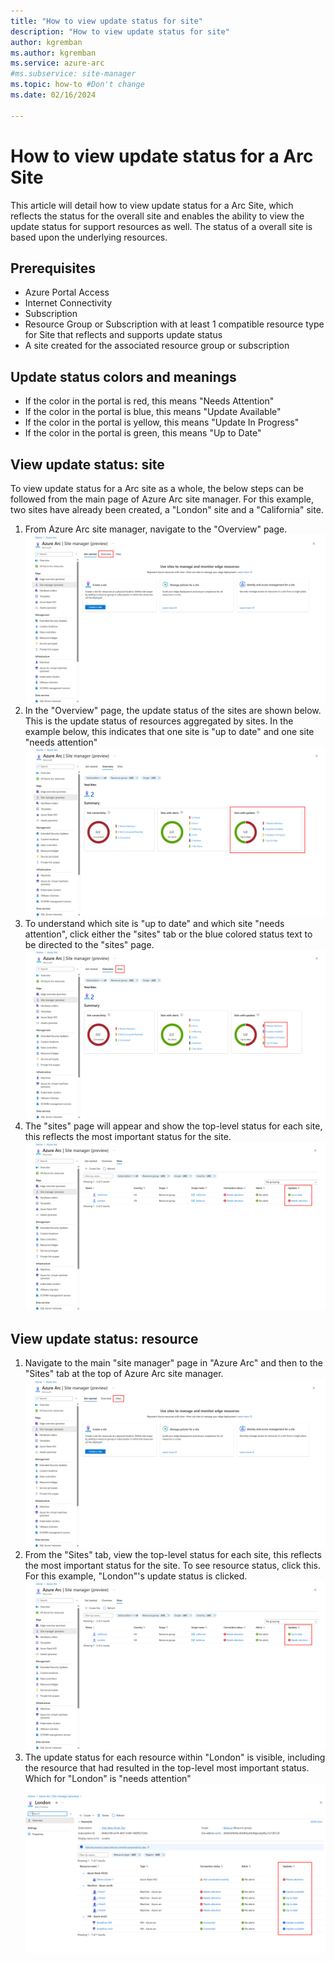 ```yaml
---
title: "How to view update status for site"
description: "How to view update status for site"
author: kgremban
ms.author: kgremban
ms.service: azure-arc
#ms.subservice: site-manager
ms.topic: how-to #Don't change
ms.date: 02/16/2024

---
```


# How to view update status for a Arc Site

This article will detail how to view update status for a Arc Site, which reflects the status for the overall site and enables the ability to view the update status for support resources as well. The status of a overall site is based upon the underlying resources.

## Prerequisites

* Azure Portal Access
* Internet Connectivity
* Subscription
* Resource Group or Subscription with at least 1 compatible resource type for Site that reflects and supports update status
* A site created for the associated resource group or subscription

## Update status colors and meanings

* If the color in the portal is red, this means "Needs Attention"
* If the color in the portal is blue, this means "Update Available"
* If the color in the portal is yellow, this means "Update In Progress"
* If the color in the portal is green, this means "Up to Date"

## View update status: site

To view update status for a Arc site as a whole, the below steps can be followed from the main page of Azure Arc site manager. For this example, two sites have already been created, a "London" site and a "California" site. 

1. From Azure Arc site manager, navigate to the "Overview" page. 
![Site_Manager_Overview](./media/Overview_Sites_page.png)
2. In the "Overview" page, the update status of the sites are shown below. This is the update status of resources aggregated by sites. In the example below, this indicates that one site is "up to date" and one site "needs attention"
![Site_Manager_Overview_updates](./media/site_manager_update_status_overview_page.png)
3. To understand which site is "up to date" and which site "needs attention", click either the "sites" tab or the blue colored status text to be directed to the "sites" page.
![Site_Manager_Overview_updates_details](./media/click_update_status_site_details.png)
4. The "sites" page will appear and show the top-level status for each site, this reflects the most important status for the site. 
![Site_Manager_Overview_updates_details_status_site_page](./media/site_update_status_from_sites_page.png)

## View update status: resource

1. Navigate to the main "site manager" page in "Azure Arc" and then to the "Sites" tab at the top of Azure Arc site manager. 
![Site_Manager_Overview_button_Page_again](./media/sites_button_from_site_manager.png)
2. From the "Sites" tab, view the top-level status for each site, this reflects the most important status for the site. To see resource status, click this. For this example, "London"'s update status is clicked.
![Site_Manager_Overview_updates_details_status_site_page_again](./media/site_update_status_from_sites_page.png)
3. The update status for each resource within "London" is visible, including the resource that had resulted in the top-level most important status. Which for "London" is "needs attention"
![Site_Manager_Overview_updates_details_status_london](./media/london_resource_status_updates.png)
